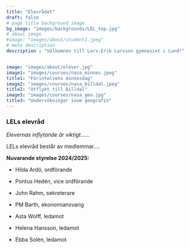 ```yaml
---
title: "Elevrådet"
draft: false
# page title background image
bg_image: "images/backgrounds/LEL_top.jpg"
# about image
#image: "images/about/student1.jpeg"
# meta description
description : "Välkomnen till Lars-Erik Larsson gymnasiet i Lund!"


image: "images/about/elever.jpg"
image1: "images/courses/nasa_minnes.jpeg"
title1: "Förintelsens minnesdag" 
image2: "images/courses/nasa_billdal.jpeg"
title2: "Utflykt till Billdal" 
image3: "images/courses/nasa_geo.jpg"
title3: "Undersökningar inom geografin" 
---
```


### LELs elevråd


*Elevernas inflytande är viktigt......*

LELs elevråd består av medlemmar....

**Nuvarande styrelse 2024/2025:**

* Hilda Ardö, ordförande

* Pontus Hedén, vice ordförande

* John Rahm, sekreterare

* PM Barth, ekonomiansvarig

* Asta Wolff, ledamot

* Helena Hansson, ledamot

* Ebba Solén, ledamot

<br></br>